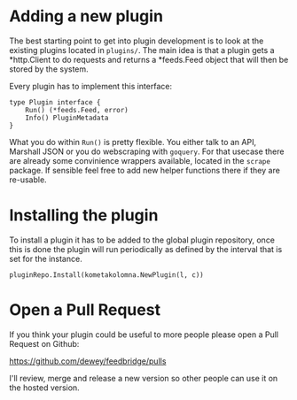 # Adding a new plugin

The best starting point to get into plugin development is to look at the existing plugins
located in `plugins/`. The main idea is that a plugin gets a *http.Client to do requests
and returns a *feeds.Feed object that will then be stored by the system.

Every plugin has to implement this interface:

```
type Plugin interface {
	Run() (*feeds.Feed, error)
	Info() PluginMetadata
}
```

What you do within `Run()` is pretty flexible. You either talk to an API, Marshall JSON or you
do webscraping with `goquery`. For that usecase there are already some convinience wrappers
available, located in the `scrape` package. If sensible feel free to add new helper functions
there if they are re-usable.

# Installing the plugin

To install a plugin it has to be added to the global plugin repository, once this is done the
plugin will run periodically as defined by the interval that is set for the instance.

```
pluginRepo.Install(kometakolomna.NewPlugin(l, c))
```

# Open a Pull Request

If you think your plugin could be useful to more people please open a Pull Request on Github:

https://github.com/dewey/feedbridge/pulls

I'll review, merge and release a new version so other people can use it on the hosted version.

